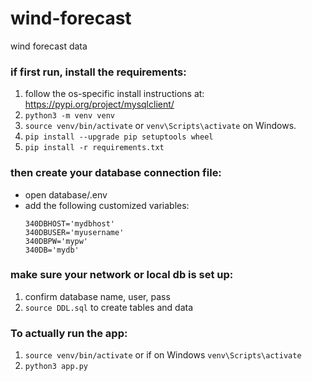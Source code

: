 # wind-forecast
wind forecast data 

### if first run, install the requirements:
1) follow the os-specific install instructions at: https://pypi.org/project/mysqlclient/
2) `python3 -m venv venv`
3) `source venv/bin/activate` or `venv\Scripts\activate` on Windows.
4) `pip install --upgrade pip setuptools wheel`
5) `pip install -r requirements.txt`

### then create your database connection file:
- open database/.env
- add the following customized variables:
    ```
    340DBHOST='mydbhost'
    340DBUSER='myusername'
    340DBPW='mypw'
    340DB='mydb'
    ```

### make sure your network or local db is set up:
1) confirm database name, user, pass
2) `source DDL.sql` to create tables and data

### To actually run the app:
1) `source venv/bin/activate` or if on Windows `venv\Scripts\activate`
2) `python3 app.py`